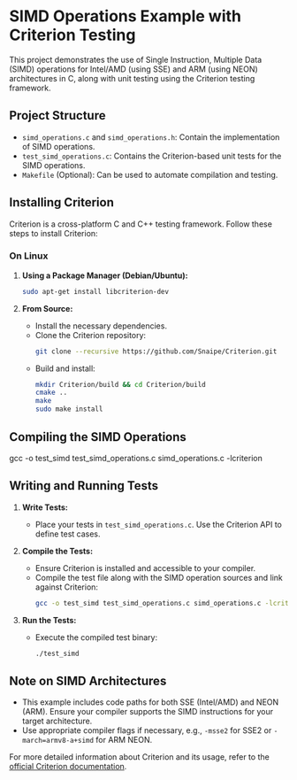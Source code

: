 # SIMD Operations Example with Criterion Testing

This project demonstrates the use of Single Instruction, Multiple Data (SIMD) operations for Intel/AMD (using SSE) and ARM (using NEON) architectures in C, along with unit testing using the Criterion testing framework.

## Project Structure

- `simd_operations.c` and `simd_operations.h`: Contain the implementation of SIMD operations.
- `test_simd_operations.c`: Contains the Criterion-based unit tests for the SIMD operations.
- `Makefile` (Optional): Can be used to automate compilation and testing.

## Installing Criterion

Criterion is a cross-platform C and C++ testing framework. Follow these steps to install Criterion:

### On Linux

1. **Using a Package Manager (Debian/Ubuntu):**
    ```bash
    sudo apt-get install libcriterion-dev
    ```

2. **From Source:**
    - Install the necessary dependencies.
    - Clone the Criterion repository:
        ```bash
        git clone --recursive https://github.com/Snaipe/Criterion.git
        ```
    - Build and install:
        ```bash
        mkdir Criterion/build && cd Criterion/build
        cmake ..
        make
        sudo make install
        ```

## Compiling the SIMD Operations

gcc -o test_simd test_simd_operations.c simd_operations.c -lcriterion

## Writing and Running Tests

1. **Write Tests:**
   - Place your tests in `test_simd_operations.c`. Use the Criterion API to define test cases.

2. **Compile the Tests:**
   - Ensure Criterion is installed and accessible to your compiler.
   - Compile the test file along with the SIMD operation sources and link against Criterion:
     ```bash
     gcc -o test_simd test_simd_operations.c simd_operations.c -lcriterion
     ```

3. **Run the Tests:**
   - Execute the compiled test binary:
     ```bash
     ./test_simd
     ```

## Note on SIMD Architectures

- This example includes code paths for both SSE (Intel/AMD) and NEON (ARM). Ensure your compiler supports the SIMD instructions for your target architecture.
- Use appropriate compiler flags if necessary, e.g., `-msse2` for SSE2 or `-march=armv8-a+simd` for ARM NEON.

For more detailed information about Criterion and its usage, refer to the [official Criterion documentation](https://criterion.readthedocs.io/).

